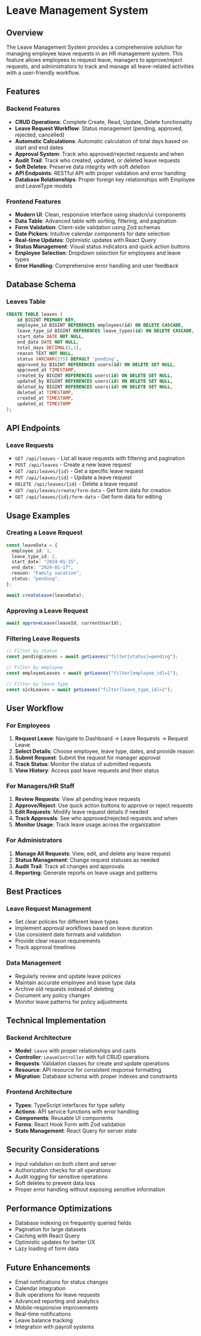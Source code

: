 # Leave Management System

## Overview

The Leave Management System provides a comprehensive solution for managing employee leave requests in an HR management system. This feature allows employees to request leave, managers to approve/reject requests, and administrators to track and manage all leave-related activities with a user-friendly workflow.

## Features

### Backend Features

- **CRUD Operations**: Complete Create, Read, Update, Delete functionality
- **Leave Request Workflow**: Status management (pending, approved, rejected, cancelled)
- **Automatic Calculations**: Automatic calculation of total days based on start and end dates
- **Approval System**: Track who approved/rejected requests and when
- **Audit Trail**: Track who created, updated, or deleted leave requests
- **Soft Deletes**: Preserve data integrity with soft deletion
- **API Endpoints**: RESTful API with proper validation and error handling
- **Database Relationships**: Proper foreign key relationships with Employee and LeaveType models

### Frontend Features

- **Modern UI**: Clean, responsive interface using shadcn/ui components
- **Data Table**: Advanced table with sorting, filtering, and pagination
- **Form Validation**: Client-side validation using Zod schemas
- **Date Pickers**: Intuitive calendar components for date selection
- **Real-time Updates**: Optimistic updates with React Query
- **Status Management**: Visual status indicators and quick action buttons
- **Employee Selection**: Dropdown selection for employees and leave types
- **Error Handling**: Comprehensive error handling and user feedback

## Database Schema

### Leaves Table

```sql
CREATE TABLE leaves (
    id BIGINT PRIMARY KEY,
    employee_id BIGINT REFERENCES employees(id) ON DELETE CASCADE,
    leave_type_id BIGINT REFERENCES leave_types(id) ON DELETE CASCADE,
    start_date DATE NOT NULL,
    end_date DATE NOT NULL,
    total_days DECIMAL(5,1),
    reason TEXT NOT NULL,
    status VARCHAR(255) DEFAULT 'pending',
    approved_by BIGINT REFERENCES users(id) ON DELETE SET NULL,
    approved_at TIMESTAMP,
    created_by BIGINT REFERENCES users(id) ON DELETE SET NULL,
    updated_by BIGINT REFERENCES users(id) ON DELETE SET NULL,
    deleted_by BIGINT REFERENCES users(id) ON DELETE SET NULL,
    deleted_at TIMESTAMP,
    created_at TIMESTAMP,
    updated_at TIMESTAMP
);
```

## API Endpoints

### Leave Requests

- `GET /api/leaves` - List all leave requests with filtering and pagination
- `POST /api/leaves` - Create a new leave request
- `GET /api/leaves/{id}` - Get a specific leave request
- `PUT /api/leaves/{id}` - Update a leave request
- `DELETE /api/leaves/{id}` - Delete a leave request
- `GET /api/leaves/create/form-data` - Get form data for creation
- `GET /api/leaves/{id}/form-data` - Get form data for editing

## Usage Examples

### Creating a Leave Request

```typescript
const leaveData = {
  employee_id: 1,
  leave_type_id: 2,
  start_date: "2024-01-15",
  end_date: "2024-01-17",
  reason: "Family vacation",
  status: "pending",
};

await createLeave(leaveData);
```

### Approving a Leave Request

```typescript
await approveLeave(leaveId, currentUserId);
```

### Filtering Leave Requests

```typescript
// Filter by status
const pendingLeaves = await getLeaves("filter[status]=pending");

// Filter by employee
const employeeLeaves = await getLeaves("filter[employee_id]=1");

// Filter by leave type
const sickLeaves = await getLeaves("filter[leave_type_id]=2");
```

## User Workflow

### For Employees

1. **Request Leave**: Navigate to Dashboard → Leave Requests → Request Leave
2. **Select Details**: Choose employee, leave type, dates, and provide reason
3. **Submit Request**: Submit the request for manager approval
4. **Track Status**: Monitor the status of submitted requests
5. **View History**: Access past leave requests and their status

### For Managers/HR Staff

1. **Review Requests**: View all pending leave requests
2. **Approve/Reject**: Use quick action buttons to approve or reject requests
3. **Edit Requests**: Modify leave request details if needed
4. **Track Approvals**: See who approved/rejected requests and when
5. **Monitor Usage**: Track leave usage across the organization

### For Administrators

1. **Manage All Requests**: View, edit, and delete any leave request
2. **Status Management**: Change request statuses as needed
3. **Audit Trail**: Track all changes and approvals
4. **Reporting**: Generate reports on leave usage and patterns

## Best Practices

### Leave Request Management

- Set clear policies for different leave types
- Implement approval workflows based on leave duration
- Use consistent date formats and validation
- Provide clear reason requirements
- Track approval timelines

### Data Management

- Regularly review and update leave policies
- Maintain accurate employee and leave type data
- Archive old requests instead of deleting
- Document any policy changes
- Monitor leave patterns for policy adjustments

## Technical Implementation

### Backend Architecture

- **Model**: `Leave` with proper relationships and casts
- **Controller**: `LeaveController` with full CRUD operations
- **Requests**: Validation classes for create and update operations
- **Resource**: API resource for consistent response formatting
- **Migration**: Database schema with proper indexes and constraints

### Frontend Architecture

- **Types**: TypeScript interfaces for type safety
- **Actions**: API service functions with error handling
- **Components**: Reusable UI components
- **Forms**: React Hook Form with Zod validation
- **State Management**: React Query for server state

## Security Considerations

- Input validation on both client and server
- Authorization checks for all operations
- Audit logging for sensitive operations
- Soft deletes to prevent data loss
- Proper error handling without exposing sensitive information

## Performance Optimizations

- Database indexing on frequently queried fields
- Pagination for large datasets
- Caching with React Query
- Optimistic updates for better UX
- Lazy loading of form data

## Future Enhancements

- Email notifications for status changes
- Calendar integration
- Bulk operations for leave requests
- Advanced reporting and analytics
- Mobile-responsive improvements
- Real-time notifications
- Leave balance tracking
- Integration with payroll systems
